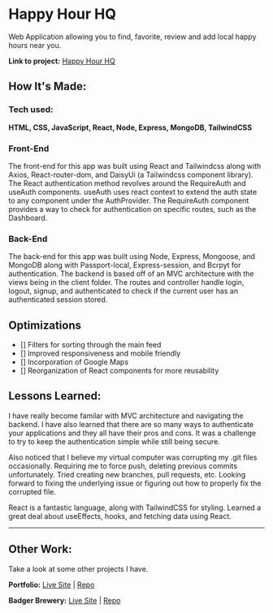 # Happy Hour HQ

Web Application allowing you to find, favorite, review and add local happy hours near you.

**Link to project:** <a href="https://happyhourhq.onrender.com">Happy Hour HQ</a>

<!-- ![A screenshot of the app](https://drive.google.com/file/d/1-2_qh0nSB2_kS1qBRbo0eHqOYeL-L2Kv/view?usp=sharing)  -->

## How It's Made:

### Tech used:
**HTML, CSS, JavaScript, React, Node, Express, MongoDB, TailwindCSS**

### Front-End
The front-end for this app was built using React and Tailwindcss along with Axios, React-router-dom, and DaisyUi (a Tailwindcss component library). The React authentication method revolves around the RequireAuth and useAuth components. useAuth uses react context to extend the auth state to any component under the AuthProvider. The RequireAuth component provides a way to check for authentication on specific routes, such as the Dashboard.

### Back-End
The back-end for this app was built using Node, Express, Mongoose, and MongoDB along with Passport-local, Express-session, and Bcrpyt for authentication. The backend is based off of an MVC architecture with the views being in the client folder. The routes and controller handle login, logout, signup, and authenticated to check if the current user has an authenticated session stored.  

## Optimizations
- [] Filters for sorting through the main feed
- [] Improved responsiveness and mobile friendly
- [] Incorporation of Google Maps
- [] Reorganization of React components for more reusability

## Lessons Learned:
I have really become familar with MVC architecture and navigating the backend. I have also learned that there are so many ways to authenticate your applications and they all have their pros and cons. It was a challenge to try to keep the authentication simple while still being secure. 

Also noticed that I believe my virtual computer was corrupting my .git files occasionally. Requiring me to force push, deleting previous commits unfortunately. Tried creating new branches, pull requests, etc. Looking forward to fixing the underlying issue or figuring out how to properly fix the corrupted file.

React is a fantastic language, along with TailwindCSS for styling. Learned a great deal about useEffects, hooks, and fetching data using React.

- - - -

## Other Work:
Take a look at some other projects I have.

**Portfolio:** [Live Site](carrib.netlify.app/) | [Repo](https://github.com/BCarrico/portfolio)

**Badger Brewery:** [Live Site](https://badgerbrewery.netlify.app/) | [Repo](https://github.com/BCarrico/BadgerBrewery)
